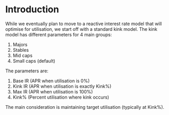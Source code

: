 # Introduction

While we eventually plan to move to a reactive interest rate model that will optimise for utilisation, we start off with a standard kink model. The kink model has different parameters for 4 main groups:

1. Majors
2. Stables
3. Mid caps
4. Small caps (default)

The parameters are:

1. Base IR (APR when utilisation is 0%)
2. Kink IR (APR when utilisation is exactly Kink%)
3. Max IR (APR when utilisation is 100%)
4. Kink% (Percent utilisation where kink occurs)

The main consideration is maintaining target utilisation (typically at Kink%).&#x20;
